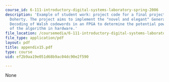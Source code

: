 ```yaml
---
course_id: 6-111-introductory-digital-systems-laboratory-spring-2006
description: 'Example of student work: project code for a final project by Matthew
  Doherty. The project aims to implement the "novel and elegant" Generalized Local
  Decoding of Walsh codewords in an FPGA to determine the potential power savings
  of the algorithm in hardware.'
file_location: /coursemedia/6-111-introductory-digital-systems-laboratory-spring-2006/ef2b9aa19e051d68b9ac04dc90e2f590_appendix15.pdf
file_type: application/pdf
layout: pdf
title: appendix15.pdf
type: course
uid: ef2b9aa19e051d68b9ac04dc90e2f590

---
```

None